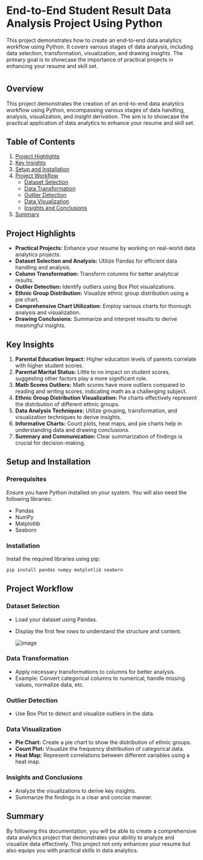 # End-to-End Student Result Data Analysis Project Using Python
This project demonstrates how to create an end-to-end data analytics workflow using Python. It covers various stages of data analysis, including data selection, transformation, visualization, and drawing insights. The primary goal is to showcase the importance of practical projects in enhancing your resume and skill set.

# 

## Overview

This project demonstrates the creation of an end-to-end data analytics workflow using Python, encompassing various stages of data handling, analysis, visualization, and insight derivation. The aim is to showcase the practical application of data analytics to enhance your resume and skill set.

## Table of Contents

1. [Project Highlights](#project-highlights)
2. [Key Insights](#key-insights)
3. [Setup and Installation](#setup-and-installation)
4. [Project Workflow](#project-workflow)
   - [Dataset Selection](#dataset-selection)
   - [Data Transformation](#data-transformation)
   - [Outlier Detection](#outlier-detection)
   - [Data Visualization](#data-visualization)
   - [Insights and Conclusions](#insights-and-conclusions)
5. [Summary](#summary)

## Project Highlights

- **Practical Projects:** Enhance your resume by working on real-world data analytics projects.
- **Dataset Selection and Analysis:** Utilize Pandas for efficient data handling and analysis.
- **Column Transformation:** Transform columns for better analytical results.
- **Outlier Detection:** Identify outliers using Box Plot visualizations.
- **Ethnic Group Distribution:** Visualize ethnic group distribution using a pie chart.
- **Comprehensive Chart Utilization:** Employ various charts for thorough analysis and visualization.
- **Drawing Conclusions:** Summarize and interpret results to derive meaningful insights.

## Key Insights

1. **Parental Education Impact:** Higher education levels of parents correlate with higher student scores.
2. **Parental Marital Status:** Little to no impact on student scores, suggesting other factors play a more significant role.
3. **Math Scores Outliers:** Math scores have more outliers compared to reading and writing scores, indicating math as a challenging subject.
4. **Ethnic Group Distribution Visualization:** Pie charts effectively represent the distribution of different ethnic groups.
5. **Data Analysis Techniques:** Utilize grouping, transformation, and visualization techniques to derive insights.
6. **Informative Charts:** Count plots, heat maps, and pie charts help in understanding data and drawing conclusions.
7. **Summary and Communication:** Clear summarization of findings is crucial for decision-making.

## Setup and Installation

### Prerequisites

Ensure you have Python installed on your system. You will also need the following libraries:

- Pandas
- NumPy
- Matplotlib
- Seaborn

### Installation

Install the required libraries using pip:

```bash
pip install pandas numpy matplotlib seaborn
```

## Project Workflow

### Dataset Selection

- Load your dataset using Pandas.
- Display the first few rows to understand the structure and content.

  ![image](https://github.com/sethihardik45/StudentResultAnalysis/assets/143828829/99068f87-fe9a-409d-9950-4271ee74953e)


### Data Transformation

- Apply necessary transformations to columns for better analysis.
- Example: Convert categorical columns to numerical, handle missing values, normalize data, etc.

### Outlier Detection

- Use Box Plot to detect and visualize outliers in the data.

### Data Visualization

- **Pie Chart:** Create a pie chart to show the distribution of ethnic groups.
- **Count Plot:** Visualize the frequency distribution of categorical data.
- **Heat Map:** Represent correlations between different variables using a heat map.

### Insights and Conclusions

- Analyze the visualizations to derive key insights.
- Summarize the findings in a clear and concise manner.

## Summary

By following this documentation, you will be able to create a comprehensive data analytics project that demonstrates your ability to analyze and visualize data effectively. This project not only enhances your resume but also equips you with practical skills in data analytics.
